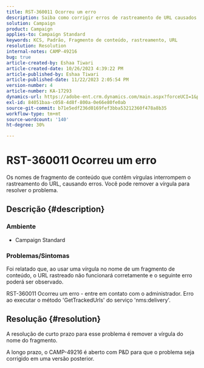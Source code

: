 ```yaml
---
title: RST-360011 Ocorreu um erro
description: Saiba como corrigir erros de rastreamento de URL causados por vírgulas nos nomes de fragmentos de conteúdo.
solution: Campaign
product: Campaign
applies-to: Campaign Standard
keywords: KCS, Padrão, Fragmento de conteúdo, rastreamento, URL
resolution: Resolution
internal-notes: CAMP-49216
bug: true
article-created-by: Eshaa Tiwari
article-created-date: 10/26/2023 4:39:22 PM
article-published-by: Eshaa Tiwari
article-published-date: 11/22/2023 2:05:54 PM
version-number: 4
article-number: KA-17293
dynamics-url: https://adobe-ent.crm.dynamics.com/main.aspx?forceUCI=1&pagetype=entityrecord&etn=knowledgearticle&id=7ff3d131-1e74-ee11-9ae7-6045bd0063aa
exl-id: 84051baa-c058-4d8f-800a-0e66e80fe0ab
source-git-commit: b71e5edf236d0169fef3bba53212360f478a8b35
workflow-type: tm+mt
source-wordcount: '140'
ht-degree: 30%

---
```


# RST-360011 Ocorreu um erro


Os nomes de fragmento de conteúdo que contêm vírgulas interrompem o rastreamento do URL, causando erros. Você pode remover a vírgula para resolver o problema.

## Descrição {#description}


### <b>Ambiente</b>

- Campaign Standard




### <b>Problemas/Sintomas</b>

Foi relatado que, ao usar uma vírgula no nome de um fragmento de conteúdo, o URL rastreado não funcionará corretamente e o seguinte erro poderá ser observado.

RST-360011 Ocorreu um erro - entre em contato com o administrador.
Erro ao executar o método &#39;GetTrackedUrls&#39; do serviço &#39;nms:delivery&#39;.






## Resolução {#resolution}


A resolução de curto prazo para esse problema é remover a vírgula do nome do fragmento.

A longo prazo, o CAMP-49216 é aberto com P&amp;D para que o problema seja corrigido em uma versão posterior.
